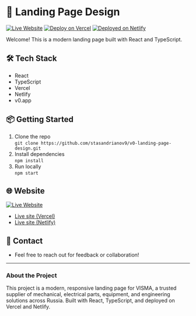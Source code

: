 # 🚀 Landing Page Design

[![Live Website](https://img.shields.io/badge/website-online-brightgreen)](https://vercel.com/stasandrianov9s-projects/v0-landing-page-design)
[![Deploy on Vercel](https://img.shields.io/badge/deployed%20on-vercel-black?logo=vercel)](https://vercel.com/)
[![Deployed on Netlify](https://img.shields.io/badge/deployed%20on-netlify-brightgreen?logo=netlify)](https://visma-supply.netlify.app/)

Welcome! This is a modern landing page built with React and TypeScript.

## 🛠️ Tech Stack
- React
- TypeScript
- Vercel
- Netlify
- v0.app

## 📦 Getting Started

1. Clone the repo  
   `git clone https://github.com/stasandrianov9/v0-landing-page-design.git`
2. Install dependencies  
   `npm install`
3. Run locally  
   `npm start`

## 🌐 Website

[![Live Website](https://img.shields.io/badge/website-online-brightgreen)](https://v0-landing-page-design.vercel.app/)

- [Live site (Vercel)](https://v0-landing-page-design.vercel.app/)
- [Live site (Netlify)](https://visma-supply.netlify.app/)

## 🤝 Contact

- Feel free to reach out for feedback or collaboration!

---

### About the Project

This project is a modern, responsive landing page for VISMA, a trusted supplier of mechanical, electrical parts, equipment, and engineering solutions across Russia. Built with React, TypeScript, and deployed on Vercel and Netlify.

